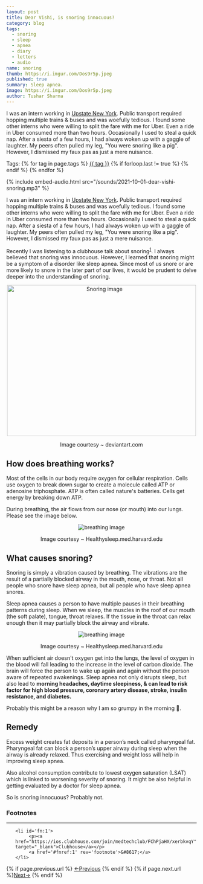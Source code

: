 ```yaml
---
layout: post
title: Dear Vishi, is snoring innocuous?
category: blog
tags:
  - snoring
  - sleep 
  - apnea
  - diary
  - letters
  - audio
name: snoring
thumb: https://i.imgur.com/Dos9r5p.jpeg
published: true
summary: Sleep apnea.
image: https://i.imgur.com/Dos9r5p.jpeg
author: Tushar Sharma
---
```


I was an intern working in <a href="https://en.wikipedia.org/wiki/Upstate_New_York" target="_blank">Upstate New York</a>. Public transport required hopping multiple trains & buses and was woefully tedious. I found some other interns who were willing to split the fare with me for Uber. Even a ride in Uber consumed more than two hours. Occasionally I used to steal a quick nap. After a siesta of a few hours, I had always woken up with a gaggle of laughter. My peers often pulled my leg, "You were snoring like a pig". However, I dismissed my faux pas as just a mere nuisance.<!-- truncate_here -->
<p>Tags: {% for tag in page.tags %} <a class="mytag" href="/tag/{{ tag }}" title="View posts tagged with &quot;{{ tag }}&quot;">{{ tag }}</a>  {% if forloop.last != true %} {% endif %} {% endfor %} </p>

{% include embed-audio.html src="/sounds/2021-10-01-dear-vishi-snoring.mp3" %}<br>
<!--begin_of_post -->

<p>I was an intern working in <a href="https://en.wikipedia.org/wiki/Upstate_New_York" target="_blank">Upstate New York</a>. Public transport required hopping multiple trains & buses and was woefully tedious. I found some other interns who were willing to split the fare with me for Uber. Even a ride in Uber consumed more than two hours. Occasionally I used to steal a quick nap. After a siesta of a few hours, I had always woken up with a gaggle of laughter. My peers often pulled my leg, "You were snoring like a pig". However, I dismissed my faux pas as just a mere nuisance.</p>

Recently I was listening to a clubhouse talk about snoring<sup><a href='#fn:1' rel='footnote'>1</a></sup>. I always believed that snoring was innocuous. However, I learned that snoring might be a symptom of a disorder like sleep apnea. Since most of us snore or are more likely to snore in the later part of our lives, it would be prudent to delve deeper into the understanding of snoring.

<p>
<center>
<img src="https://i.imgur.com/Dos9r5p.jpeg" alt="Snoring image"  width="500" height="400">
<figure>Image courtesy ~ deviantart.com</figure>
</center>
</p>


## How does breathing works?

Most of the cells in our body require oxygen for cellular respiration. Cells use oxygen to break down sugar to create a molecule called ATP or adenosine triphosphate. ATP is often called nature's batteries. Cells get energy by breaking down ATP. 

During breathing, the air flows from our nose (or mouth) into our lungs. Please see the image below.

<p>
<center>
<img src="https://healthysleep.med.harvard.edu/_i/278.jpg" alt="breathing image">
<figure>Image courtesy ~ Healthysleep.med.harvard.edu</figure>
</center>
</p>


## What causes snoring?

Snoring is simply a vibration caused by breathing. The vibrations are the result of a partially blocked airway in the mouth, nose, or throat. Not all people who snore have sleep apnea, but all people who have sleep apnea snores.

Sleep apnea causes a person to have multiple pauses in their breathing patterns during sleep. When we sleep, the muscles in the roof of our mouth (the soft palate), tongue, throat relaxes. If the tissue in the throat can relax enough then it may partially block the airway and vibrate.


<p>
<center>
<img src="https://healthysleep.med.harvard.edu/_i/280.jpg" alt="breathing image">
<figure>Image courtesy ~ Healthysleep.med.harvard.edu</figure>
</center>
</p>


When sufficient air doesn't oxygen get into the lungs, the level of oxygen in the blood will fall leading to the increase in the level of carbon dioxide. The brain will force the person to wake up again and again without the person aware of repeated awakenings. Sleep apnea not only disrupts sleep, but also lead to **morning headaches, daytime sleepiness, & can lead to risk factor for high blood pressure, coronary artery disease, stroke, insulin resistance, and diabetes.**

Probably this might be a reason why I am  so grumpy in the morning 🤔. 

## Remedy

 
Excess weight creates fat deposits in a person’s neck called pharyngeal fat. Pharyngeal fat can block a person’s upper airway during sleep when the airway is already relaxed. Thus exercising and weight loss will help in improving sleep apnea. 

Also alcohol consumption contribute to lowest oxygen saturation (LSAT) which is linked to worsening severity of snoring. It might be also helpful in getting evaluated by a doctor for sleep apnea. 

So is snoring innocuous? Probably not.

<!--end_of_post -->

<div class='footnotes'><h3>Footnotes</h3><hr />
  <ol>


    <li id='fn:1'>
         <p><a href="https://ios.clubhouse.com/join/medtechclub/FChPjaHX/xerbkvqY" target="_blank">Clubhouse</a></p>
         <a href='#fnref:1' rev='footnote'>&#8617;</a>
    </li>
    
  
    
    
  </ol>
</div>



<nav class="pagination clear" style="padding-bottom:20px;">
{% if page.previous.url %} <a class="prev-item" href="{{page.previous.url}}" title="Previous Post: {{page.previous.title}}">&larr;Previous</a>   {% endif %}  {% if page.next.url %}<a class="next-item" href="{{page.next.url}}" title="Next Post: {{page.next.title}}">Next&rarr;</a>         {% endif %}
</nav>
